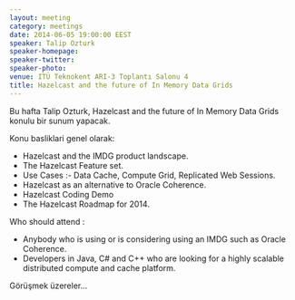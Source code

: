 ```yaml
---
layout: meeting
category: meetings
date: 2014-06-05 19:00:00 EEST
speaker: Talip Ozturk
speaker-homepage: 
speaker-twitter: 
speaker-photo: 
venue: ITÜ Teknokent ARI-3 Toplantı Salonu 4
title: Hazelcast and the future of In Memory Data Grids
---
```


Bu hafta Talip Ozturk, Hazelcast and the future of In Memory Data Grids konulu bir sunum yapacak.


 Konu basliklari genel olarak: 

- Hazelcast and the IMDG product landscape.
- The Hazelcast Feature set. 
- Use Cases :- Data Cache, Compute Grid, Replicated Web Sessions.  
- Hazelcast as an alternative to Oracle Coherence.
- Hazelcast Coding Demo 
- The Hazelcast Roadmap for 2014.

Who should attend :  

- Anybody who is using or is considering using an IMDG such as Oracle Coherence.  
- Developers in Java, C# and C++ who are looking for a highly scalable distributed compute and cache platform.

Görüşmek üzereler...
